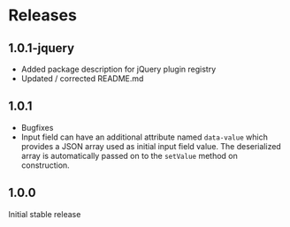 # Releases

## 1.0.1-jquery
- Added package description for jQuery plugin registry
- Updated / corrected README.md

## 1.0.1
- Bugfixes
- Input field can have an additional attribute named `data-value` which provides a JSON array used as initial input field value. The deserialized array is automatically passed on to the `setValue` method on construction.

## 1.0.0
Initial stable release

